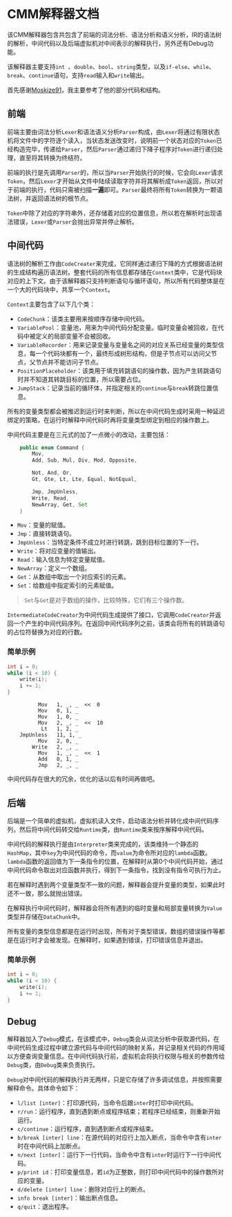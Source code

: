 # CMM解释器文档

该CMM解释器包含共包含了前端的词法分析、语法分析和语义分析，IR的语法树的解析，中间代码以及后端虚拟机对中间表示的解释执行，另外还有Debug功能。

该解释器主要支持`int `、`double`、`bool`、`string`类型，以及`if-else`、`while`、`break`、`continue`语句，支持`read`输入和`write`输出。

首先感谢[Moskize91](https://github.com/Moskize91)，我主要参考了他的部分代码和结构。

## 前端

前端主要由词法分析`Lexer`和语法语义分析`Parser`构成，由`Lexer`将通过有限状态机将文件中的字符逐个读入，当状态发送改变时，说明前一个状态对应的`Token`已经构造完毕，传递给`Parser`，然后`Parser`通过递归下降子程序对`Token`进行递归处理，直至将其转换为终结符。

前端的执行是先调用`Parser`的，所以当`Parser`开始执行的时候，它会向`Lexer`请求`Token`，然后`Lexer`才开始从文件中陆续读取字符并将其解析成`Token`返回，所以对于前端的执行，代码只需被扫描**一遍**即可。`Parser`最终将所有`Token`转换为一颗语法树，并返回语法树的根节点。

`Token`中除了对应的字符串外，还存储着对应的位置信息，所以若在解析时出现语法错误，`Lexer`或`Parser`会抛出异常并停止解析。

## 中间代码

语法树的解析工作由`CodeCreater`来完成，它同样通过递归下降的方式根据语法树的生成结构遍历语法树。整套代码的所有信息都存储在`Context`类中，它是代码块对应的上下文。由于该解释器只支持判断语句与循环语句，所以所有代码整体是在一个大的代码块中，共享一个`Context`。

`Context`主要包含了以下几个类：

* `CodeChunk`：该类主要用来按顺序存储中间代码。
* `VariablePool`：变量池，用来为中间代码分配变量。临时变量会被回收，在代码中被定义的局部变量不会被回收。
* `VariableRecorder`：用来记录变量与变量名之间的对应关系已经变量的类型信息，每一个代码块都有一个，最终形成树形结构，但是子节点可以访问父节点，父节点并不能访问子节点。
* `PositionPlaceholder`：该类用于填充转跳语句的操作数，因为产生转跳语句时并不知道其转跳目标的位置，所以需要占位。
* `JumpStack`：记录当前的循环体，并指定相关的`continue`与`break`转跳位置信息。

所有的变量类型都会被推迟到运行时来判断，所以在中间代码生成时采用一种延迟绑定的策略，在运行时解释中间代码时再将变量类型绑定到相应的操作数上。

中间代码主要是在三元式的加了一点微小的改动，主要包括：

```Java
    public enum Command {
        Mov,
        Add, Sub, Mul, Div, Mod, Opposite,

        Not, And, Or,
        Gt, Gte, Lt, Lte, Equal, NotEqual,

        Jmp, JmpUnless,
        Write, Read,
        NewArray, Get, Set
    }
```

* `Mov`：变量的赋值。
* `Jmp`：直接转跳语句。
* `JmpUnless`：当特定条件不成立时进行转跳，跳到目标位置的下一行。
* `Write`：将对应变量的值输出。
* `Read`：输入信息为特定变量赋值。
* `NewArray`：定义一个数组。
* `Get`：从数组中取出一个对应索引的元素。
* `Set`：给数组中指定索引的元素赋值。

> `Set`与`Get`是对于数组的操作，比较特殊，它们有三个操作数。

`IntermediateCodeCreator`为中间代码生成提供了接口，它调用`CodeCreator`并返回一个产生的中间代码序列。在返回中间代码序列之前，该类会将所有的转跳语句的占位符替换为对应的行数。

### 简单示例

```C
int i = 0;
while (i < 10) {
	write(i);
	i += 1;
}
```

```
          Mov   1, _, _  <<  0
          Mov   0, 1, _
          Mov   1, 0, _
          Mov   2, _, _  <<  10
           Lt   1, 2, _
    JmpUnless   11, 1, _
          Mov   2, 0, _
        Write   2, _, _
          Mov   1, _, _  <<  1
          Add   0, 1, _
          Jmp   2, _, _
```

中间代码存在很大的冗余，优化的话以后有时间再做吧。

## 后端

后端是一个简单的虚拟机，虚拟机读入文件，启动语法分析并转化成中间代码序列，然后将中间代码转交给`Runtime`类，由`Runtime`类来按序解释中间代码。

中间代码的解释执行是由`Interpreter`类来完成的，该类维持一个静态的`HashMap`，其中`key`为中间代码的命令，而`value`为命令所对应的`lambda`函数。`lambda`函数的返回值为下一条指令的位置，在解释时从第0个中间代码开始，通过中间代码命令取出对应函数并执行，得到下一条指令，找到没有指令可执行为止。

若在解释时遇到两个变量类型不一致的问题，解释器会提升变量的类型，如果此时还不一致，那么就抛出错误。

在解释执行中间代码时，解释器会将所有遇到的临时变量和局部变量转换为`Value`类型并存储在`DataChunk`中。

所有变量的类型信息都是在运行时出现，所有对于类型错误，数组的错误操作等都是在运行时才会被发现。在解释时，如果遇到错误，打印错误信息并退出。

### 简单示例

```C
int i = 0;
while (i < 10) {
	write(i);
	i += 1;
}
```

## Debug

解释器加入了`Debug`模式，在该模式中，`Debug`类会从词法分析中获取源代码，在中间代码生成过程中建立源代码与中间代码的映射关系，并记录相关代码的作用域以方便查询变量信息。在中间代码执行前，虚拟机会将执行权限与相关的参数传给`Debug`类，由`Debug`类来负责执行。

`Debug`对中间代码的解释执行并无两样，只是它存储了许多调试信息，并按照需要解释命令。具体命令如下：

* `l/list [inter]`：打印源代码，当命令后跟`inter`时打印中间代码。
* `r/run`：运行程序，直到遇到断点或程序结束；若程序已经结束，则重新开始运行。
* `c/continue`：运行程序，直到遇到断点或程序结束。
* `b/break [inter] line`：在源代码的对应行上加入断点，当命令中含有`inter`时在中间代码上加断点。
* `n/next [inter]`：运行下一行代码，当命令中含有`inter`时运行下一行中间代码。
* `p/print id`：打印变量信息，若`id`为正整数，则打印中间代码中的操作数所对应的变量。
* `d/delete [inter] line`：删除对应行上的断点。
* `info break [inter]`：输出断点信息。
* `q/quit`：退出程序。

